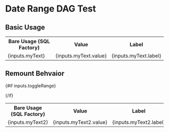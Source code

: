 # Date Range DAG Test

## Basic Usage
<TextInput name="myText"/>

<table>
<tr>
<th class="px-2">Bare Usage (SQL Factory)</th>
<th class="px-2">Value</th>
<th class="px-2">Label</th>
</tr>
<tr>
<td class="px-2">{inputs.myText}</td>
<td class="px-2">{inputs.myText.value}</td>
<td class="px-2">{inputs.myText.label}</td>
</tr>
</table>


## Remount Behvaior
<Checkbox name="toggleRange" title="Toggle Date Range" />

{#if inputs.toggleRange}
    <TextInput name="myText2"/>

{/if}
<table>
<tr>
<th class="px-2">Bare Usage (SQL Factory)</th>
<th class="px-2">Value</th>
<th class="px-2">Label</th>
</tr>
<tr>
<td class="px-2">{inputs.myText2}</td>
<td class="px-2">{inputs.myText2.value}</td>
<td class="px-2">{inputs.myText2.label}</td>
</tr>
</table>